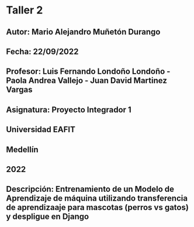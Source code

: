 # Taller 2 
## Autor: Mario Alejandro Muñetón Durango
## Fecha: 22/09/2022
## Profesor: Luis Fernando Londoño Londoño - Paola Andrea Vallejo - Juan David Martinez Vargas
## Asignatura: Proyecto Integrador 1
## Universidad EAFIT
## Medellín
## 2022

## Descripción: Entrenamiento de un Modelo de Aprendizaje de máquina utilizando transferencia de aprendizaaje para mascotas (perros vs gatos) y despligue en Django 

